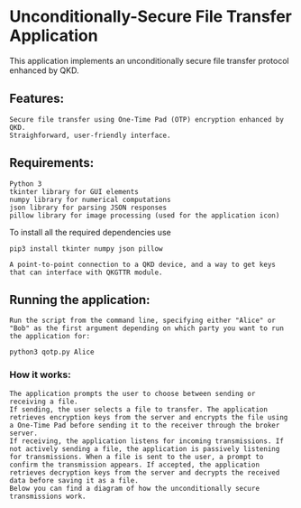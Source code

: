 # Unconditionally-Secure File Transfer Application

This application implements an unconditionally secure file transfer protocol enhanced by QKD.

## Features:

    Secure file transfer using One-Time Pad (OTP) encryption enhanced by QKD.
    Straighforward, user-friendly interface.

## Requirements:

    Python 3
    tkinter library for GUI elements
    numpy library for numerical computations
    json library for parsing JSON responses
    pillow library for image processing (used for the application icon)

To install all the required dependencies use

`pip3 install tkinter numpy json pillow`

    A point-to-point connection to a QKD device, and a way to get keys that can interface with QKGTTR module.

## Running the application:

    Run the script from the command line, specifying either "Alice" or "Bob" as the first argument depending on which party you want to run the application for: 

`python3 qotp.py Alice`

### How it works:

    The application prompts the user to choose between sending or receiving a file.
    If sending, the user selects a file to transfer. The application retrieves encryption keys from the server and encrypts the file using a One-Time Pad before sending it to the receiver through the broker server.
    If receiving, the application listens for incoming transmissions. If not actively sending a file, the application is passively listening for transmissions. When a file is sent to the user, a prompt to confirm the transmission appears. If accepted, the application retrieves decryption keys from the server and decrypts the received data before saving it as a file.
    Below you can find a diagram of how the unconditionally secure transmissions work.

